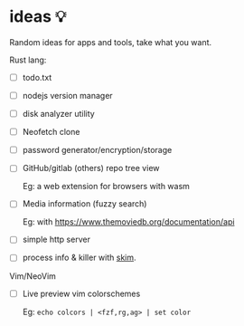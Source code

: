 # ideas 💡
Random ideas for apps and tools, take what you want.

Rust lang:
- [ ] todo.txt
- [ ] nodejs version manager
- [ ] disk analyzer utility
- [ ] Neofetch clone
- [ ] password generator/encryption/storage
- [ ] GitHub/gitlab (others) repo tree view
  
  Eg: a web extension for browsers with wasm
- [ ] Media information (fuzzy search)
  
  Eg: with https://www.themoviedb.org/documentation/api
- [ ] simple http server
- [ ] process info & killer with [skim](https://github.com/lotabout/skim).

Vim/NeoVim
- [ ] Live preview vim colorschemes
  
  Eg: `echo colcors | <fzf,rg,ag> | set color`

